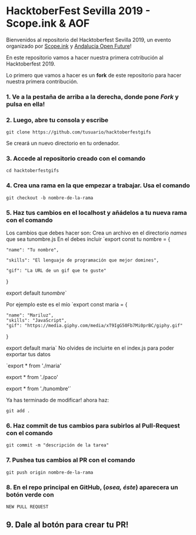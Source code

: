 # HacktoberFest Sevilla 2019 - Scope.ink & AOF

Bienvenidos al repositorio del Hacktoberfest Sevilla 2019, un evento organizado por [Scope.ink](https://scope.ink) y [Andalucía Open Future](https://andalucia.openfuture.org/)!

En este repositorio vamos a hacer nuestra primera cotribución al Hacktoberfest 2019. 

Lo primero que vamos a hacer es un **fork** de este repositorio para hacer nuestra primera contribución.

### 1. Ve a la pestaña de arriba a la derecha, donde pone *Fork* y pulsa en ella!

### 2. Luego, abre tu consola y escribe 

`git clone https://github.com/tusuario/hacktoberfestgifs`

Se creará un nuevo directorio en tu ordenador. 

### 3. Accede al repositorio creado con el comando

`cd hacktoberfestgifs`

### 4. Crea una rama en la que empezar a trabajar. Usa el comando

`git checkout -b nombre-de-la-rama`

### 5. Haz tus cambios en el localhost y añádelos a tu nueva rama con el comando
Los cambios que debes hacer son:
Crea un archivo en el directorio *names* que sea tunombre.js
En el debes incluir
`export const tu nombre = {

    "name": "Tu nombre",
    
    "skills": "El lenguaje de programación que mejor domines",
    
    "gif": "La URL de un gif que te guste"
    
}

export default *tunombre*`

Por ejemplo este es el mío
`export const maria = {

    "name": "Mariluz",
    "skills": "JavaScript",
    "gif": "https://media.giphy.com/media/xT9IgG50Fb7Mi0prBC/giphy.gif"
}

export default maria`
No olvides de incluirte en el index.js para poder exportar tus datos

`export * from './maria'

export * from './paco'

export * from './tunombre'`

Ya has terminado de modificar! ahora haz: 

`git add .`

### 6. Haz commit de tus cambios para subirlos al **Pull-Request** con el comando

`git commit -m "descripción de la tarea"`

### 7. Pushea tus cambios al PR con el comando

`git push origin nombre-de-la-rama`

### 8. En el repo principal en GitHub, (*osea, éste*) aparecera un botón verde con

`NEW PULL REQUEST`

## 9. Dale al botón para crear tu PR!

